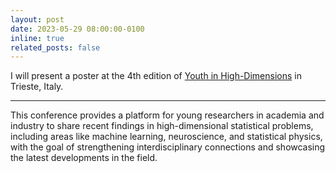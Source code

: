```yaml
---
layout: post
date: 2023-05-29 08:00:00-0100
inline: true
related_posts: false
---
```


I will present a poster at the 4th edition of [Youth in High-Dimensions](https://indico.ictp.it/event/10175) in Trieste, Italy.

***

This conference provides a platform for young researchers in academia and industry to share recent findings in high-dimensional statistical problems, including areas like machine learning, neuroscience, and statistical physics, with the goal of strengthening interdisciplinary connections and showcasing the latest developments in the field.